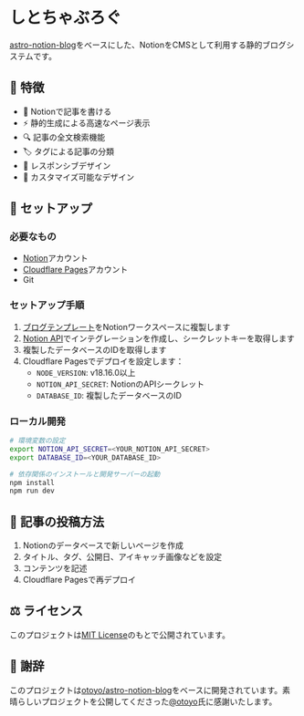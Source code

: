 # しとちゃぶろぐ

[astro-notion-blog](https://github.com/otoyo/astro-notion-blog)をベースにした、NotionをCMSとして利用する静的ブログシステムです。

## 🌟 特徴

- 📝 Notionで記事を書ける
- ⚡ 静的生成による高速なページ表示
- 🔍 記事の全文検索機能
- 🏷️ タグによる記事の分類
- 📱 レスポンシブデザイン
- 🎨 カスタマイズ可能なデザイン

## 🚀 セットアップ

### 必要なもの

- [Notion](https://www.notion.so/)アカウント
- [Cloudflare Pages](https://pages.cloudflare.com/)アカウント
- Git

### セットアップ手順

1. [ブログテンプレート](https://otoyo.notion.site/e2c5fa2e8660452988d6137ba57fd974?v=abe305cd8b3d467285e91a2a85f4d8de)をNotionワークスペースに複製します
2. [Notion API](https://developers.notion.com/)でインテグレーションを作成し、シークレットキーを取得します
3. 複製したデータベースのIDを取得します
4. Cloudflare Pagesでデプロイを設定します：
   - `NODE_VERSION`: v18.16.0以上
   - `NOTION_API_SECRET`: NotionのAPIシークレット
   - `DATABASE_ID`: 複製したデータベースのID

### ローカル開発

```bash
# 環境変数の設定
export NOTION_API_SECRET=<YOUR_NOTION_API_SECRET>
export DATABASE_ID=<YOUR_DATABASE_ID>

# 依存関係のインストールと開発サーバーの起動
npm install
npm run dev
```

## 📝 記事の投稿方法

1. Notionのデータベースで新しいページを作成
2. タイトル、タグ、公開日、アイキャッチ画像などを設定
3. コンテンツを記述
4. Cloudflare Pagesで再デプロイ

## ⚖️ ライセンス

このプロジェクトは[MIT License](LICENSE)のもとで公開されています。

## 🙏 謝辞

このプロジェクトは[otoyo/astro-notion-blog](https://github.com/otoyo/astro-notion-blog)をベースに開発されています。素晴らしいプロジェクトを公開してくださった[@otoyo](https://github.com/otoyo)氏に感謝いたします。
